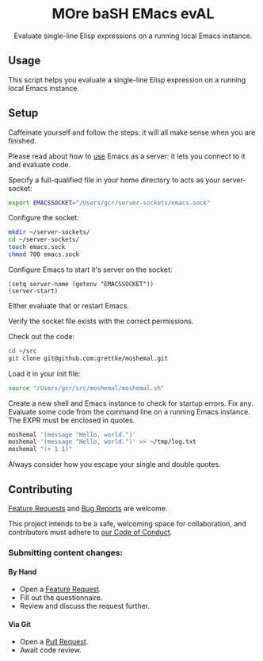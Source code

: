 <p align="center">
<h1 align="center">MOre baSH EMacs evAL</h1>
<p align="center">Evaluate single-line Elisp expressions on a running local Emacs instance.</p>
</p>

## Usage

This script helps you evaluate a single-line Elisp expression on a running local Emacs instance.

## Setup

Caffeinate yourself and follow the steps: it will all make sense when you are finished.

Please read about how to [use](https://www.gnu.org/software/emacs/manual/html_node/emacs/Emacs-Server.html) Emacs as a server: it lets you connect to it and evaluate code.

Specify a full-qualified file in your home directory to acts as your server-socket:

``` bash
export EMACSSOCKET="/Users/gcr/server-sockets/emacs.sock"
```

Configure the socket:

``` bash
mkdir ~/server-sockets/
cd ~/server-sockets/
touch emacs.sock
chmod 700 emacs.sock
```

Configure Emacs to start it's server on the socket:

``` emacs-lisp
(setq server-name (getenv "EMACSSOCKET"))
(server-start)
```

Either evaluate that or restart Emacs.

Verify the socket file exists with the correct permissions.

Check out the code:

``` bash
cd ~/src
git clone git@github.com:grettke/moshemal.git
```

Load it in your init file:

``` bash
source "/Users/gcr/src/moshemal/moshemal.sh"
```

Create a new shell and Emacs instance to check for startup errors. Fix any. Evaluate some code from the command line on a running Emacs instance. The EXPR must be enclosed in quotes.

``` bash
moshemal '(message "Hello, world.")'
moshemal '(message "Hello, world.")' >> ~/tmp/log.txt
moshemal "(+ 1 1)"
```

Always consider how you escape your single and double quotes.

## Contributing

[Feature Requests](https://github.com/grettke/moshemal/issues/new/choose) and [Bug Reports](https://github.com/grettke/moshemal/issues/new/choose) are welcome.

This project intends to be a safe, welcoming space for collaboration, and contributors must adhere to [our Code of Conduct](https://github.com/grettke/moshemal/blob/master/CODE_OF_CONDUCT.md).

### Submitting content changes:

#### By Hand

- Open a [Feature Request](https://github.com/grettke/moshemal/issues/new/choose).
- Fill out the questionnaire.
- Review and discuss the request further.

#### Via Git

- Open a [Pull Request](https://github.com/grettke/moshemal/pulls).
- Await code review.
